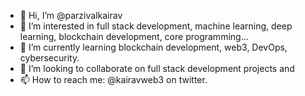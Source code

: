 - 👋 Hi, I’m @parzivalkairav
- 👀 I’m interested in full stack development, machine learning, deep learning, blockchain development, core programming...
- 🌱 I’m currently learning blockchain development, web3, DevOps, cybersecurity.
- 💞️ I’m looking to collaborate on full stack development projects and 
- 📫 How to reach me: @kairavweb3 on twitter.

<!---
parzivalkairav/parzivalkairav is a ✨ special ✨ repository because its `README.md` (this file) appears on your GitHub profile.
You can click the Preview link to take a look at your changes.
--->
